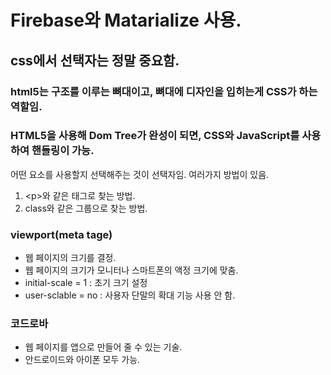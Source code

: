 
# Firebase와 Matarialize 사용.

## css에서 선택자는 정말 중요함.  
### html5는 구조를 이루는 뼈대이고, 뼈대에 디자인을 입히는게 CSS가 하는 역할임.

### HTML5을 사용해 Dom Tree가 완성이 되면, CSS와 JavaScript를 사용하여 핸들링이 가능.
어떤 요소를 사용할지 선택해주는 것이 선택자임.
여러가지 방법이 있음.
1. \<p>와 같은 태그로 찾는 방법.
2. class와 같은 그룹으로 찾는 방법.

### viewport(meta tage)
- 웹 페이지의 크기를 결정.
- 웹 페이지의 크기가 모니터나 스마트폰의 액정 크기에 맞춤.
- initial-scale = 1 : 초기 크기 설정
- user-sclable = no : 사용자 단말의 확대 기능 사용 안 함.

### 코드로바
- 웹 페이지를 앱으로 만들어 줄 수 있는 기술.
- 안드로이드와 아이폰 모두 가능.
